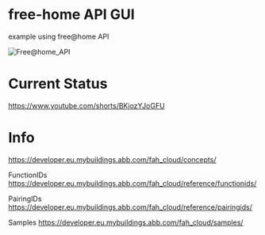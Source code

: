 # free-home API GUI
example using free@home API

![Free@home_API](https://user-images.githubusercontent.com/84449958/203395775-fcf58093-3712-4929-89cf-5780fbb391c2.JPG)


# Current Status
https://www.youtube.com/shorts/BKjozYJoGFU

# Info
https://developer.eu.mybuildings.abb.com/fah_cloud/concepts/

FunctionIDs
https://developer.eu.mybuildings.abb.com/fah_cloud/reference/functionids/

PairingIDs
https://developer.eu.mybuildings.abb.com/fah_cloud/reference/pairingids/

Samples
https://developer.eu.mybuildings.abb.com/fah_cloud/samples/




